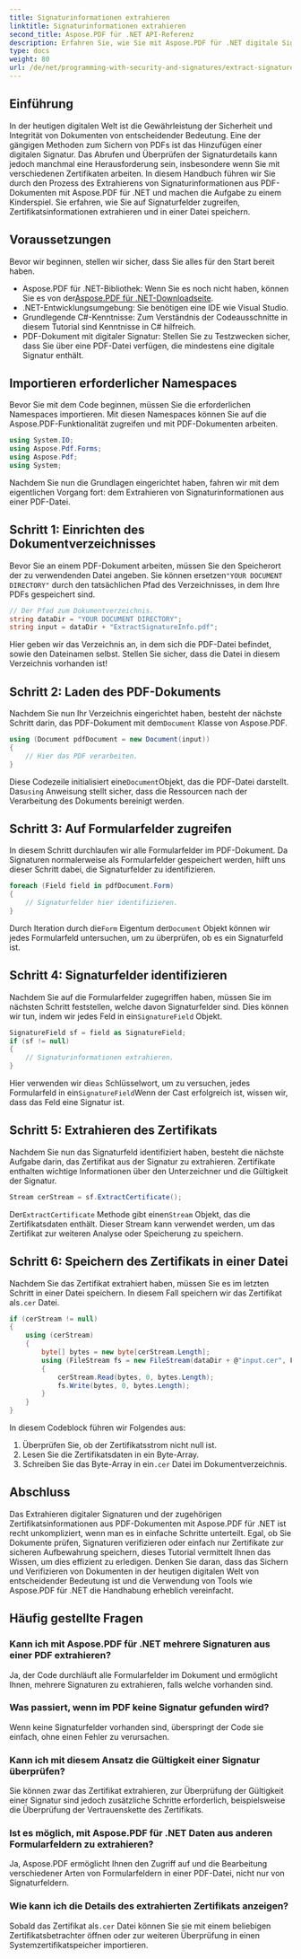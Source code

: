 ```yaml
---
title: Signaturinformationen extrahieren
linktitle: Signaturinformationen extrahieren
second_title: Aspose.PDF für .NET API-Referenz
description: Erfahren Sie, wie Sie mit Aspose.PDF für .NET digitale Signaturen und Zertifikatsinformationen aus PDF-Dokumenten extrahieren. Eine vollständige Schritt-für-Schritt-Anleitung für C#-Entwickler.
type: docs
weight: 80
url: /de/net/programming-with-security-and-signatures/extract-signature-info/
---
```

## Einführung

In der heutigen digitalen Welt ist die Gewährleistung der Sicherheit und Integrität von Dokumenten von entscheidender Bedeutung. Eine der gängigen Methoden zum Sichern von PDFs ist das Hinzufügen einer digitalen Signatur. Das Abrufen und Überprüfen der Signaturdetails kann jedoch manchmal eine Herausforderung sein, insbesondere wenn Sie mit verschiedenen Zertifikaten arbeiten. In diesem Handbuch führen wir Sie durch den Prozess des Extrahierens von Signaturinformationen aus PDF-Dokumenten mit Aspose.PDF für .NET und machen die Aufgabe zu einem Kinderspiel. Sie erfahren, wie Sie auf Signaturfelder zugreifen, Zertifikatsinformationen extrahieren und in einer Datei speichern.

## Voraussetzungen

Bevor wir beginnen, stellen wir sicher, dass Sie alles für den Start bereit haben.

-  Aspose.PDF für .NET-Bibliothek: Wenn Sie es noch nicht haben, können Sie es von der[Aspose.PDF für .NET-Downloadseite](https://releases.aspose.com/pdf/net/). 
- .NET-Entwicklungsumgebung: Sie benötigen eine IDE wie Visual Studio.
- Grundlegende C#-Kenntnisse: Zum Verständnis der Codeausschnitte in diesem Tutorial sind Kenntnisse in C# hilfreich.
- PDF-Dokument mit digitaler Signatur: Stellen Sie zu Testzwecken sicher, dass Sie über eine PDF-Datei verfügen, die mindestens eine digitale Signatur enthält.

## Importieren erforderlicher Namespaces

Bevor Sie mit dem Code beginnen, müssen Sie die erforderlichen Namespaces importieren. Mit diesen Namespaces können Sie auf die Aspose.PDF-Funktionalität zugreifen und mit PDF-Dokumenten arbeiten.

```csharp
using System.IO;
using Aspose.Pdf.Forms;
using Aspose.Pdf;
using System;
```

Nachdem Sie nun die Grundlagen eingerichtet haben, fahren wir mit dem eigentlichen Vorgang fort: dem Extrahieren von Signaturinformationen aus einer PDF-Datei.

## Schritt 1: Einrichten des Dokumentverzeichnisses

 Bevor Sie an einem PDF-Dokument arbeiten, müssen Sie den Speicherort der zu verwendenden Datei angeben. Sie können ersetzen`"YOUR DOCUMENT DIRECTORY"` durch den tatsächlichen Pfad des Verzeichnisses, in dem Ihre PDFs gespeichert sind.

```csharp
// Der Pfad zum Dokumentverzeichnis.
string dataDir = "YOUR DOCUMENT DIRECTORY";
string input = dataDir + "ExtractSignatureInfo.pdf";
```

Hier geben wir das Verzeichnis an, in dem sich die PDF-Datei befindet, sowie den Dateinamen selbst. Stellen Sie sicher, dass die Datei in diesem Verzeichnis vorhanden ist!

## Schritt 2: Laden des PDF-Dokuments

 Nachdem Sie nun Ihr Verzeichnis eingerichtet haben, besteht der nächste Schritt darin, das PDF-Dokument mit dem`Document` Klasse von Aspose.PDF.

```csharp
using (Document pdfDocument = new Document(input))
{
    // Hier das PDF verarbeiten.
}
```

 Diese Codezeile initialisiert eine`Document`Objekt, das die PDF-Datei darstellt. Das`using` Anweisung stellt sicher, dass die Ressourcen nach der Verarbeitung des Dokuments bereinigt werden.

## Schritt 3: Auf Formularfelder zugreifen

In diesem Schritt durchlaufen wir alle Formularfelder im PDF-Dokument. Da Signaturen normalerweise als Formularfelder gespeichert werden, hilft uns dieser Schritt dabei, die Signaturfelder zu identifizieren.

```csharp
foreach (Field field in pdfDocument.Form)
{
    // Signaturfelder hier identifizieren.
}
```

 Durch Iteration durch die`Form` Eigentum der`Document` Objekt können wir jedes Formularfeld untersuchen, um zu überprüfen, ob es ein Signaturfeld ist.

## Schritt 4: Signaturfelder identifizieren

 Nachdem Sie auf die Formularfelder zugegriffen haben, müssen Sie im nächsten Schritt feststellen, welche davon Signaturfelder sind. Dies können wir tun, indem wir jedes Feld in ein`SignatureField` Objekt.

```csharp
SignatureField sf = field as SignatureField;
if (sf != null)
{
    // Signaturinformationen extrahieren.
}
```

 Hier verwenden wir die`as` Schlüsselwort, um zu versuchen, jedes Formularfeld in ein`SignatureField`Wenn der Cast erfolgreich ist, wissen wir, dass das Feld eine Signatur ist.

## Schritt 5: Extrahieren des Zertifikats

Nachdem Sie nun das Signaturfeld identifiziert haben, besteht die nächste Aufgabe darin, das Zertifikat aus der Signatur zu extrahieren. Zertifikate enthalten wichtige Informationen über den Unterzeichner und die Gültigkeit der Signatur.

```csharp
Stream cerStream = sf.ExtractCertificate();
```

 Der`ExtractCertificate` Methode gibt einen`Stream` Objekt, das die Zertifikatsdaten enthält. Dieser Stream kann verwendet werden, um das Zertifikat zur weiteren Analyse oder Speicherung zu speichern.

## Schritt 6: Speichern des Zertifikats in einer Datei

 Nachdem Sie das Zertifikat extrahiert haben, müssen Sie es im letzten Schritt in einer Datei speichern. In diesem Fall speichern wir das Zertifikat als`.cer` Datei.

```csharp
if (cerStream != null)
{
    using (cerStream)
    {
        byte[] bytes = new byte[cerStream.Length];
        using (FileStream fs = new FileStream(dataDir + @"input.cer", FileMode.CreateNew))
        {
            cerStream.Read(bytes, 0, bytes.Length);
            fs.Write(bytes, 0, bytes.Length);
        }
    }
}
```

In diesem Codeblock führen wir Folgendes aus:

1. Überprüfen Sie, ob der Zertifikatsstrom nicht null ist.
2. Lesen Sie die Zertifikatsdaten in ein Byte-Array.
3.  Schreiben Sie das Byte-Array in ein`.cer` Datei im Dokumentverzeichnis.

## Abschluss

Das Extrahieren digitaler Signaturen und der zugehörigen Zertifikatsinformationen aus PDF-Dokumenten mit Aspose.PDF für .NET ist recht unkompliziert, wenn man es in einfache Schritte unterteilt. Egal, ob Sie Dokumente prüfen, Signaturen verifizieren oder einfach nur Zertifikate zur sicheren Aufbewahrung speichern, dieses Tutorial vermittelt Ihnen das Wissen, um dies effizient zu erledigen. Denken Sie daran, dass das Sichern und Verifizieren von Dokumenten in der heutigen digitalen Welt von entscheidender Bedeutung ist und die Verwendung von Tools wie Aspose.PDF für .NET die Handhabung erheblich vereinfacht.

## Häufig gestellte Fragen

### Kann ich mit Aspose.PDF für .NET mehrere Signaturen aus einer PDF extrahieren?
Ja, der Code durchläuft alle Formularfelder im Dokument und ermöglicht Ihnen, mehrere Signaturen zu extrahieren, falls welche vorhanden sind.

### Was passiert, wenn im PDF keine Signatur gefunden wird?
Wenn keine Signaturfelder vorhanden sind, überspringt der Code sie einfach, ohne einen Fehler zu verursachen.

### Kann ich mit diesem Ansatz die Gültigkeit einer Signatur überprüfen?
Sie können zwar das Zertifikat extrahieren, zur Überprüfung der Gültigkeit einer Signatur sind jedoch zusätzliche Schritte erforderlich, beispielsweise die Überprüfung der Vertrauenskette des Zertifikats.

### Ist es möglich, mit Aspose.PDF für .NET Daten aus anderen Formularfeldern zu extrahieren?
Ja, Aspose.PDF ermöglicht Ihnen den Zugriff auf und die Bearbeitung verschiedener Arten von Formularfeldern in einer PDF-Datei, nicht nur von Signaturfeldern.

### Wie kann ich die Details des extrahierten Zertifikats anzeigen?
 Sobald das Zertifikat als`.cer` Datei können Sie sie mit einem beliebigen Zertifikatsbetrachter öffnen oder zur weiteren Überprüfung in einen Systemzertifikatspeicher importieren.